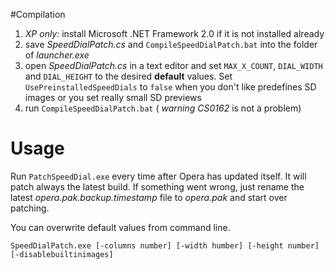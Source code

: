 #Compilation
1. *XP only:* install Microsoft .NET Framework 2.0 if it is not installed already 
2. save *SpeedDialPatch.cs* and ``CompileSpeedDialPatch.bat`` into the folder of *launcher.exe*
3. open *SpeedDialPatch.cs* in a text editor and set ``MAX_X_COUNT``, ``DIAL_WIDTH`` and ``DIAL_HEIGHT`` to the desired **default** values. Set ``UsePreinstalledSpeedDials`` to ``false`` when you don't like predefines SD images or you set really small SD previews
4. run ``CompileSpeedDialPatch.bat`` ( *warning CS0162* is not a problem)

# Usage
Run ``PatchSpeedDial.exe`` every time after Opera has updated itself. It will patch always the latest build. If something went wrong,  just rename the latest *opera.pak.backup.timestamp* file to *opera.pak* and start over patching.

You can overwrite default values from command line.

``SpeedDialPatch.exe [-columns number] [-width humber] [-height number] [-disablebuiltinimages]``
